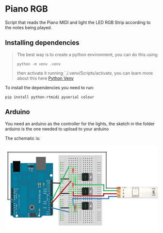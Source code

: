 # Piano RGB
Script that reads the Piano MIDI and light the LED RGB Strip according to the notes being played.

## Installing dependencies

>The best way is to create a python environment, you can do this using
>```
>python -m venv .venv
>```
>then activate it running `./.venv/Scripts/activate, you can learn more about this here [Python Venv](https://docs.python.org/3/library/venv.html)

To install the dependencies you need to run:
```
pip install python-rtmidi pyserial colour
```

## Arduino

You need an arduino as the controller for the lights, the sketch in the folder arduino is the one needed to upload to your arduino

The schematic is:

![Arduino Schematic](arduino/schematic.png)